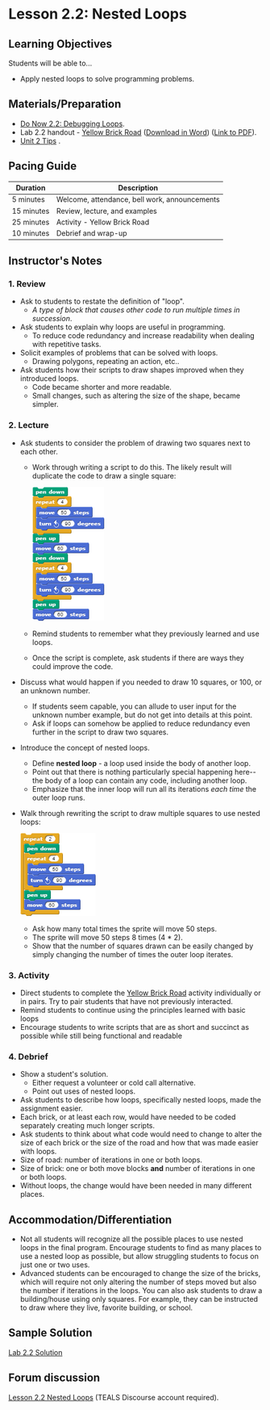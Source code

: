# Lesson 2.2: Nested Loops

## Learning Objectives

Students will be able to...

- Apply nested loops to solve programming problems.

## Materials/Preparation

- [Do Now 2.2: Debugging Loops](do_now_22.md).
- Lab 2.2 handout - [Yellow Brick Road](lab_22.md) ([Download in Word](https://github.com/TEALSK12/introduction-to-computer-science/raw/master/Unit%202%20Word/Lab%202.2%20Yellow%20Brick%20Road.docx)) ([Link to PDF](https://github.com/TEALSK12/introduction-to-computer-science/raw/master/Unit%202%20PDF/Lab%202.2%20Yellow%20Brick%20Road.pdf)).
- [Unit 2 Tips](unit_2_tips.md)
.
## Pacing Guide

| Duration   | Description                                   |
| ---------- | --------------------------------------------- |
| 5 minutes  | Welcome, attendance, bell work, announcements |
| 15 minutes | Review, lecture, and examples                 |
| 25 minutes | Activity - Yellow Brick Road          |
| 10 minutes | Debrief and wrap-up                           |

## Instructor's Notes

### 1. Review

- Ask to students to restate the definition of "loop".
  - _A type of block that causes other code to run multiple times in succession_.
- Ask students to explain why loops are useful in programming.
  - To reduce code redundancy and increase readability when dealing with repetitive tasks.
- Solicit examples of problems that can be solved with loops.
  - Drawing polygons, repeating an action, etc..
- Ask students how their scripts to draw shapes improved when they introduced loops.
  - Code became shorter and more readable.
  - Small changes, such as altering the size of the shape, became simpler.

### 2.  Lecture

- Ask students to consider the problem of drawing two squares next to each other.
  - Work through writing a script to do this.  The likely result will duplicate the code to draw a single square:

      ![twe Squares Example Code](twosquares.png)

  - Remind students to remember what they previously learned and use loops.
  - Once the script is complete, ask students if there are ways they could improve the code.

- Discuss what would happen if you needed to draw 10 squares, or 100, or an unknown number.

  - If students seem capable, you can allude to user input for the unknown number example, but do not get into details at this point.
  - Ask if loops can somehow be applied to reduce redundancy even further in the script to draw two squares.

- Introduce the concept of nested loops.

  - Define **nested loop** - a loop used inside the body of another loop.
  - Point out that there is nothing particularly special happening here-- the body of a loop can contain any code, including another loop.
  - Emphasize that the inner loop will run all its iterations _each time_ the outer loop runs.

- Walk through rewriting the script to draw multiple squares to use nested loops:

    ![Two Squares Example code](twosquaresnested.png)

  - Ask how many total times the sprite will move 50 steps.
  - The sprite will move 50 steps 8 times (4 * 2).
  - Show that the number of squares drawn can be easily changed by simply changing the number of times the outer loop iterates.

### 3. Activity

- Direct students to complete the [Yellow Brick Road](lab_22.md) activity individually or in pairs. Try to pair students that have not previously interacted.  
- Remind students to continue using the principles learned with basic loops
- Encourage students to write scripts that are as short and succinct as possible while still being functional and readable

### 4.  Debrief

- Show a student's solution.
  - Either request a volunteer or cold call alternative.
  - Point out uses of nested loops.
- Ask students to describe how loops, specifically nested loops, made the assignment easier.
- Each brick, or at least each row, would have needed to be coded separately creating much longer scripts.
- Ask students to think about what code would need to change to alter the size of each brick or the size of the road and how that was made easier with loops.
- Size of road: number of iterations in one or both loops.
- Size of brick: one or both move blocks **and** number of iterations in one or both loops.
- Without loops, the change would have been needed in many different places.

## Accommodation/Differentiation

- Not all students will recognize all the possible places to use nested loops in the final program.  Encourage students to find as many places to use a nested loop as possible, but allow struggling students to focus on just one or two uses.
- Advanced students can be encouraged to change the size of the bricks, which will require not only altering the number of steps moved but also the number if iterations in the loops.  You can also ask students to draw a building/house using only squares.  For example, they can be instructed to draw where they live, favorite building, or school.  

## Sample Solution

[Lab 2.2 Solution](https://www.tealsk12.org/intro-to-computer-science-sample-solutions/)

## Forum discussion

[Lesson 2.2 Nested Loops](http://forums.tealsk12.org/c/intro-unit-2-loops/lesson-2-2-nested-loops) (TEALS Discourse account required).
